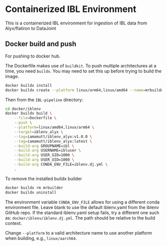 # Containerized IBL Environment

This is a containerized IBL environment for ingestion of IBL data from Alyx/flatiron to  DataJoint

## Docker build and push

For pushing to docker hub.

The Dockerfile makes use of `buildkit`. To push multiple architectures at a time, you need `buildx`. You may need to set this up before trying to build the image.

```bash
docker buildx install
docker buildx create --platform linux/arm64,linux/amd64 --name=mrbuilder --use
```

Then from the `IBL-pipeline` directory: 

```bash
cd docker/iblenv
docker buildx build \
    --file=Dockerfile \
    --push \
    --platform=linux/amd64,linux/arm64 \
    --target=iblenv_alyx \
    --tag=iamamutt/iblenv_alyx:v1.0.0 \
    --tag=iamamutt/iblenv_alyx:latest \
    --build-arg GROUPNAME=ibl \
    --build-arg USERNAME=ibluser \
    --build-arg USER_GID=1000 \
    --build-arg USER_UID=1000 \
    --build-arg CONDA_ENV_FILE=iblenv.dj.yml \
    .
```

To remove the installed buildx builder
    
```bash
docker buildx rm mrbuilder
docker buildx uninstall
```

<!--
local docker image (single platform only)

```bash
docker build \
    --file=Dockerfile \
    --output=type=docker \
    --platform=linux/arm64 \
    --target=iblenv_alyx \
    --tag=iblenv_alyx:v1.0.0 \
    --tag=iblenv_alyx:latest \
    --build-arg GROUPNAME=ibl \
    --build-arg USERNAME=ibluser \
    --build-arg USER_GID=1000 \
    --build-arg USER_UID=1000 \
    --build-arg CONDA_ENV_FILE=iblenv.dj.yml \
    .
```

Push image to Docker Hub

```bash
docker tag iblenv_alyx:v1.0.0 iamamutt/iblenv_alyx:v1.0.0
docker tag iblenv_alyx:latest iamamutt/iblenv_alyx:latest
docker push iamamutt/iblenv_alyx:latest
```
-->

The environment variable `CONDA_ENV_FILE` allows for using a different conda environment file. Leave blank to use the default iblenv.yaml from the iblenv GitHub repo. If the standard iblenv.yaml setup fails, try a different one such as: `docker/iblenv/iblenv.dj.yml`. The path should be relative to the build context.

Change `--platform` to a valid architecture name to use another platform when building, e.g., `linux/aarch64`.
